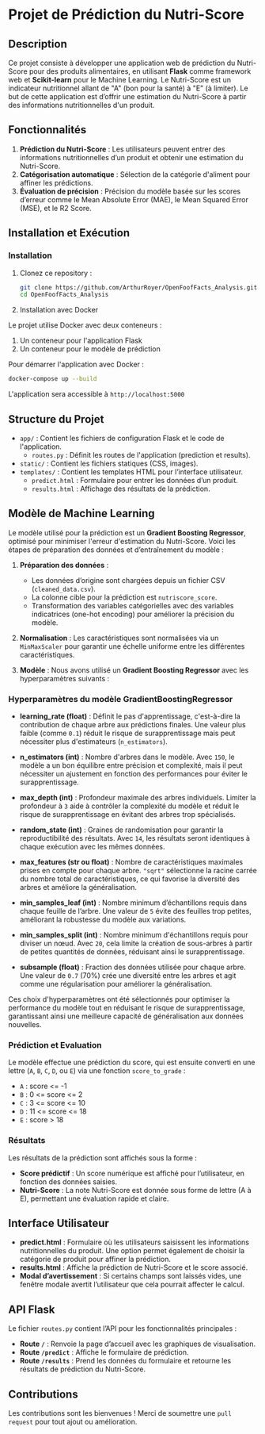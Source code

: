 # Projet de Prédiction du Nutri-Score

## Description

Ce projet consiste à développer une application web de prédiction du Nutri-Score pour des produits alimentaires, en utilisant **Flask** comme framework web et **Scikit-learn** pour le Machine Learning. Le Nutri-Score est un indicateur nutritionnel allant de "A" (bon pour la santé) à "E" (à limiter). Le but de cette application est d’offrir une estimation du Nutri-Score à partir des informations nutritionnelles d'un produit.

## Fonctionnalités

1. **Prédiction du Nutri-Score** : Les utilisateurs peuvent entrer des informations nutritionnelles d’un produit et obtenir une estimation du Nutri-Score.
2. **Catégorisation automatique** : Sélection de la catégorie d'aliment pour affiner les prédictions.
3. **Évaluation de précision** : Précision du modèle basée sur les scores d’erreur comme le Mean Absolute Error (MAE), le Mean Squared Error (MSE), et le R2 Score.

## Installation et Exécution

### Installation

1. Clonez ce repository :

    ```bash
    git clone https://github.com/ArthurRoyer/OpenFoofFacts_Analysis.git
    cd OpenFoofFacts_Analysis
    ```

2. Installation avec Docker

Le projet utilise Docker avec deux conteneurs :
1. Un conteneur pour l'application Flask
2. Un conteneur pour le modèle de prédiction

Pour démarrer l'application avec Docker :

```bash
docker-compose up --build
```

L'application sera accessible à `http://localhost:5000`

## Structure du Projet

- `app/` : Contient les fichiers de configuration Flask et le code de l'application.
  - `routes.py` : Définit les routes de l'application (prediction et results).
- `static/` : Contient les fichiers statiques (CSS, images).
- `templates/` : Contient les templates HTML pour l’interface utilisateur.
  - `predict.html` : Formulaire pour entrer les données d’un produit.
  - `results.html` : Affichage des résultats de la prédiction.

## Modèle de Machine Learning

Le modèle utilisé pour la prédiction est un **Gradient Boosting Regressor**, optimisé pour minimiser l'erreur d'estimation du Nutri-Score. Voici les étapes de préparation des données et d’entraînement du modèle :

1. **Préparation des données** :
   - Les données d’origine sont chargées depuis un fichier CSV (`cleaned_data.csv`).
   - La colonne cible pour la prédiction est `nutriscore_score`.
   - Transformation des variables catégorielles avec des variables indicatrices (one-hot encoding) pour améliorer la précision du modèle.

2. **Normalisation** : Les caractéristiques sont normalisées via un `MinMaxScaler` pour garantir une échelle uniforme entre les différentes caractéristiques.

3. **Modèle** : Nous avons utilisé un **Gradient Boosting Regressor** avec les hyperparamètres suivants :
### Hyperparamètres du modèle GradientBoostingRegressor

- **learning_rate (float)** : Définit le pas d'apprentissage, c'est-à-dire la contribution de chaque arbre aux prédictions finales. Une valeur plus faible (comme `0.1`) réduit le risque de surapprentissage mais peut nécessiter plus d'estimateurs (`n_estimators`).

- **n_estimators (int)** : Nombre d'arbres dans le modèle. Avec `150`, le modèle a un bon équilibre entre précision et complexité, mais il peut nécessiter un ajustement en fonction des performances pour éviter le surapprentissage.

- **max_depth (int)** : Profondeur maximale des arbres individuels. Limiter la profondeur à `3` aide à contrôler la complexité du modèle et réduit le risque de surapprentissage en évitant des arbres trop spécialisés.

- **random_state (int)** : Graines de randomisation pour garantir la reproductibilité des résultats. Avec `14`, les résultats seront identiques à chaque exécution avec les mêmes données.

- **max_features (str ou float)** : Nombre de caractéristiques maximales prises en compte pour chaque arbre. `"sqrt"` sélectionne la racine carrée du nombre total de caractéristiques, ce qui favorise la diversité des arbres et améliore la généralisation.

- **min_samples_leaf (int)** : Nombre minimum d’échantillons requis dans chaque feuille de l’arbre. Une valeur de `5` évite des feuilles trop petites, améliorant la robustesse du modèle aux variations.

- **min_samples_split (int)** : Nombre minimum d'échantillons requis pour diviser un nœud. Avec `20`, cela limite la création de sous-arbres à partir de petites quantités de données, réduisant ainsi le surapprentissage.

- **subsample (float)** : Fraction des données utilisée pour chaque arbre. Une valeur de `0.7` (70%) crée une diversité entre les arbres et agit comme une régularisation pour améliorer la généralisation.

Ces choix d'hyperparamètres ont été sélectionnés pour optimiser la performance du modèle tout en réduisant le risque de surapprentissage, garantissant ainsi une meilleure capacité de généralisation aux données nouvelles.


### Prédiction et Evaluation

Le modèle effectue une prédiction du score, qui est ensuite converti en une lettre (`A`, `B`, `C`, `D`, ou `E`) via une fonction `score_to_grade` :
   - `A` : score <= -1
   - `B` : 0 <= score <= 2
   - `C` : 3 <= score <= 10
   - `D` : 11 <= score <= 18
   - `E` : score > 18

### Résultats

Les résultats de la prédiction sont affichés sous la forme :
- **Score prédictif** : Un score numérique est affiché pour l’utilisateur, en fonction des données saisies.
- **Nutri-Score** : La note Nutri-Score est donnée sous forme de lettre (A à E), permettant une évaluation rapide et claire.

## Interface Utilisateur

- **predict.html** : Formulaire où les utilisateurs saisissent les informations nutritionnelles du produit. Une option permet également de choisir la catégorie de produit pour affiner la prédiction.
- **results.html** : Affiche la prédiction de Nutri-Score et le score associé.
- **Modal d’avertissement** : Si certains champs sont laissés vides, une fenêtre modale avertit l’utilisateur que cela pourrait affecter le calcul.

## API Flask

Le fichier `routes.py` contient l’API pour les fonctionnalités principales :
- **Route `/`** : Renvoie la page d’accueil avec les graphiques de visualisation.
- **Route `/predict`** : Affiche le formulaire de prédiction.
- **Route `/results`** : Prend les données du formulaire et retourne les résultats de prédiction du Nutri-Score.

## Contributions

Les contributions sont les bienvenues ! Merci de soumettre une `pull request` pour tout ajout ou amélioration.

